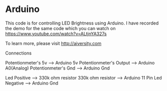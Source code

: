 # Arduino

This code is for controlling LED Brightness using Arduino. 
I have recorded the demo for the same code which you can watch on https://www.youtube.com/watch?v=ALtjnYA327s 

To learn more, please visit http://aiversity.com

Connections

Potentionmeter's 5v -->  Arduino 5v
Potentionmeter's Output --> Arduino A0(Analog)
Potentionmeter's Gnd --> Arduino Gnd

Led Positive --> 330k ohm resistor
330k ohm resistor --> Arduino 11 Pin
Led Negative --> Arduino Gnd


